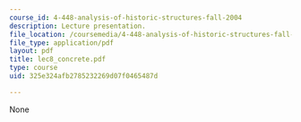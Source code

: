 ```yaml
---
course_id: 4-448-analysis-of-historic-structures-fall-2004
description: Lecture presentation.
file_location: /coursemedia/4-448-analysis-of-historic-structures-fall-2004/325e324afb2785232269d07f0465487d_lec8_concrete.pdf
file_type: application/pdf
layout: pdf
title: lec8_concrete.pdf
type: course
uid: 325e324afb2785232269d07f0465487d

---
```

None